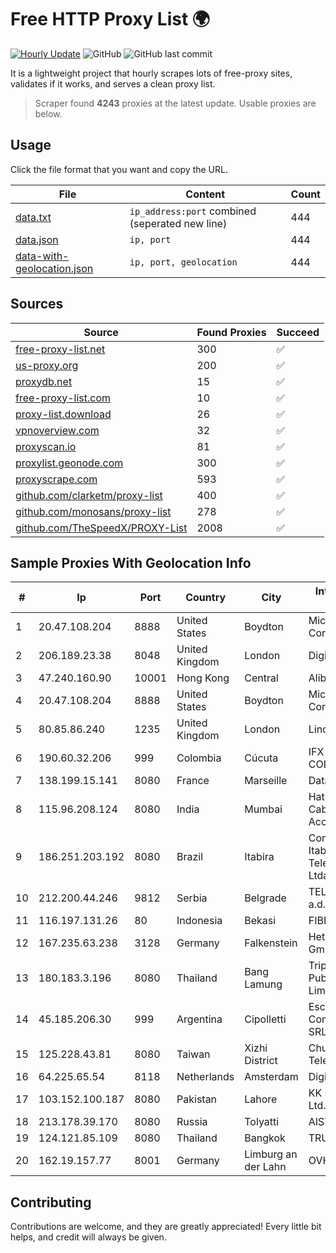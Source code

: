 
# Free HTTP Proxy List 🌍

[![Hourly Update](https://github.com/mertguvencli/http-proxy-list/actions/workflows/main.yml/badge.svg?branch=main)](https://github.com/mertguvencli/http-proxy-list/actions/workflows/main.yml)
![GitHub](https://img.shields.io/github/license/mertguvencli/http-proxy-list)
![GitHub last commit](https://img.shields.io/github/last-commit/mertguvencli/http-proxy-list)

It is a lightweight project that hourly scrapes lots of free-proxy sites, validates if it works, and serves a clean proxy list.


> Scraper found **4243** proxies at the latest update. Usable proxies are below.

## Usage

Click the file format that you want and copy the URL.


|File|Content|Count|
|----|-------|-----|
|[data.txt](https://raw.githubusercontent.com/mertguvencli/http-proxy-list/main/proxy-list/data.txt)|`ip_address:port` combined (seperated new line)|444|
|[data.json](https://raw.githubusercontent.com/mertguvencli/http-proxy-list/main/proxy-list/data.json)|`ip, port`|444|
|[data-with-geolocation.json](https://raw.githubusercontent.com/mertguvencli/http-proxy-list/main/proxy-list/data-with-geolocation.json)|`ip, port, geolocation`|444|

## Sources

|Source|Found Proxies|Succeed|
|------|-------------|-------|
|[free-proxy-list.net](https://free-proxy-list.net)|300|✅|
|[us-proxy.org](https://www.us-proxy.org)|200|✅|
|[proxydb.net](http://proxydb.net)|15|✅|
|[free-proxy-list.com](https://free-proxy-list.com/?page=&port=&type%5B%5D=http&type%5B%5D=https&up_time=0&search=Search)|10|✅|
|[proxy-list.download](https://www.proxy-list.download/HTTP)|26|✅|
|[vpnoverview.com](https://vpnoverview.com/privacy/anonymous-browsing/free-proxy-servers)|32|✅|
|[proxyscan.io](https://www.proxyscan.io)|81|✅|
|[proxylist.geonode.com](https://proxylist.geonode.com/api/proxy-list?limit=300&page=1&sort_by=lastChecked&sort_type=desc&protocols=http,https)|300|✅|
|[proxyscrape.com](https://api.proxyscrape.com/v2/?request=displayproxies&protocol=http&timeout=10000&country=all&ssl=all&anonymity=all)|593|✅|
|[github.com/clarketm/proxy-list](https://raw.githubusercontent.com/clarketm/proxy-list/master/proxy-list-raw.txt)|400|✅|
|[github.com/monosans/proxy-list](https://raw.githubusercontent.com/monosans/proxy-list/main/proxies/http.txt)|278|✅|
|[github.com/TheSpeedX/PROXY-List](https://raw.githubusercontent.com/TheSpeedX/PROXY-List/master/http.txt)|2008|✅|


## Sample Proxies With Geolocation Info

|#|Ip|Port|Country|City|Internet Service Provider|
|-|--|----|-------|----|-------------------------|
|1|20.47.108.204|8888|United States|Boydton|Microsoft Corporation|
|2|206.189.23.38|8048|United Kingdom|London|DigitalOcean, LLC|
|3|47.240.160.90|10001|Hong Kong|Central|Alibaba.com LLC|
|4|20.47.108.204|8888|United States|Boydton|Microsoft Corporation|
|5|80.85.86.240|1235|United Kingdom|London|Linode, LLC|
|6|190.60.32.206|999|Colombia|Cúcuta|IFX NETWORKS COLOMBIA|
|7|138.199.15.141|8080|France|Marseille|DataCamp Limited|
|8|115.96.208.124|8080|India|Mumbai|Hathway IP over Cable Internet Access|
|9|186.251.203.192|8080|Brazil|Itabira|Companhia Itabirana TelecomunicaÔÔes Ltda|
|10|212.200.44.246|9812|Serbia|Belgrade|TELEKOM SRBIJA a.d.|
|11|116.197.131.26|80|Indonesia|Bekasi|FIBERNET|
|12|167.235.63.238|3128|Germany|Falkenstein|Hetzner Online GmbH|
|13|180.183.3.196|8080|Thailand|Bang Lamung|Triple T Broadband Public Company Limited|
|14|45.185.206.30|999|Argentina|Cipolletti|Escom Comunicaciones SRL|
|15|125.228.43.81|8080|Taiwan|Xizhi District|Chunghwa Telecom Co., Ltd.|
|16|64.225.65.54|8118|Netherlands|Amsterdam|DigitalOcean, LLC|
|17|103.152.100.187|8080|Pakistan|Lahore|KK Networks (Pvt) Ltd.|
|18|213.178.39.170|8080|Russia|Tolyatti|AIST Networks|
|19|124.121.85.109|8080|Thailand|Bangkok|TRUEBB|
|20|162.19.157.77|8001|Germany|Limburg an der Lahn|OVH SAS|



## Contributing

Contributions are welcome, and they are greatly appreciated! Every
little bit helps, and credit will always be given.

